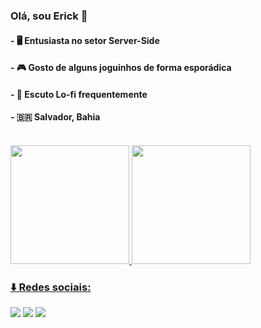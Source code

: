### Olá, sou Erick 👋


#### - 🖥️  Entusiasta no setor Server-Side <br>
#### - 🎮  Gosto de alguns joguinhos de forma esporádica <br>
#### - 🎼 Escuto Lo-fi frequentemente <br>
#### - 🇧🇷  Salvador, Bahia <br>
  

<br>

 <div>
  <a href="https://github.com/ErickPeneluca">
  <img height="190em" src="https://github-readme-stats.vercel.app/api?username=ErickPeneluca&show_icons=true&theme=dracula&include_all_commits=true&count_private=true"/>
  <img height="190em" src="https://github-readme-stats.vercel.app/api/top-langs/?username=ErickPeneluca&layout=compact&langs_count=7&theme=dracula"/>
</div>


### ⬇️ Redes sociais: 



  <a href="https://www.instagram.com/erick_peneluca/" target="_blank"><img src="https://img.shields.io/badge/-Instagram-%23E4405F?style=for-the-badge&logo=instagram&logoColor=white" target="_blank"></a>
  <a href = "mailto:erickpeneluca@gmail.com"><img src="https://img.shields.io/badge/-Gmail-%23333?style=for-the-badge&logo=gmail&logoColor=white" target="_blank"></a>
  <a href="https://www.linkedin.com/in/erick-peneluca-2710401b9/" target="_blank"><img src="https://img.shields.io/badge/-LinkedIn-%230077B5?style=for-the-badge&logo=linkedin&logoColor=white" target="_blank"></a> 


